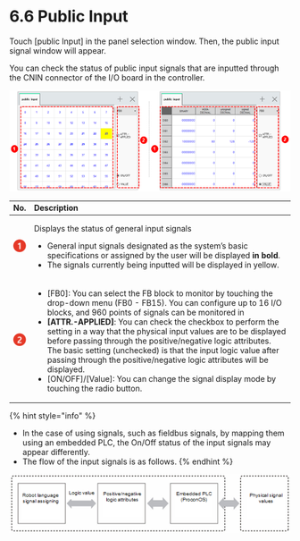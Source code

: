 # 6.6 Public Input

Touch \[public Input\] in the panel selection window. Then, the public input signal window will appear. 

You can check the status of public input signals that are inputted through the CNIN connector of the I/O board in the controller.

![Figure 39 Public Input Signal &#x2013; ON/OFF Status \(Left\) / Value Status \(Right\)](../.gitbook/assets/image%20%28411%29.png)

<table>
  <thead>
    <tr>
      <th style="text-align:left">No.</th>
      <th style="text-align:left">Description</th>
    </tr>
  </thead>
  <tbody>
    <tr>
      <td style="text-align:left">
        <img src="../.gitbook/assets/c1.png" alt/>
      </td>
      <td style="text-align:left">
        <p>Displays the status of general input signals</p>
        <ul>
          <li>General input signals designated as the system&#x2019;s basic specifications
            or assigned by the user will be displayed <b>in bold</b>.</li>
          <li>The signals currently being inputted will be displayed in yellow.</li>
        </ul>
      </td>
    </tr>
    <tr>
      <td style="text-align:left">
        <img src="../.gitbook/assets/c2.png" alt/>
      </td>
      <td style="text-align:left">
        <ul>
          <li>[FB0]: You can select the FB block to monitor by touching the drop-down
            menu (FB0 - FB15). You can configure up to 16 I/O blocks, and 960 points
            of signals can be monitored in</li>
          <li><b>[ATTR.-APPLIED]</b>: You can check the checkbox to perform the setting
            in a way that the physical input values are to be displayed before passing
            through the positive/negative logic attributes. The basic setting (unchecked)
            is that the input logic value after passing through the positive/negative
            logic attributes will be displayed.</li>
          <li>[ON/OFF]/[Value]: You can change the signal display mode by touching the
            radio button.</li>
        </ul>
      </td>
    </tr>
  </tbody>
</table>

{% hint style="info" %}
* In the case of using signals, such as fieldbus signals, by mapping them using an embedded PLC, the On/Off status of the input signals may appear differently. 
* 
  The flow of the input signals is as follows.
{% endhint %}

![](../.gitbook/assets/image%20%28413%29.png)

